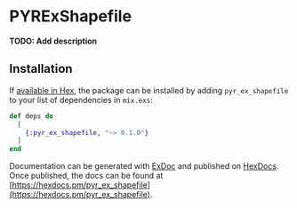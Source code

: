 # PYRExShapefile

**TODO: Add description**

## Installation

If [available in Hex](https://hex.pm/docs/publish), the package can be installed
by adding `pyr_ex_shapefile` to your list of dependencies in `mix.exs`:

```elixir
def deps do
  [
    {:pyr_ex_shapefile, "~> 0.1.0"}
  ]
end
```

Documentation can be generated with [ExDoc](https://github.com/elixir-lang/ex_doc)
and published on [HexDocs](https://hexdocs.pm). Once published, the docs can
be found at [https://hexdocs.pm/pyr_ex_shapefile](https://hexdocs.pm/pyr_ex_shapefile).

